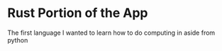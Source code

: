 # Rust Portion of the App

The first language I wanted to learn how to do computing in aside from python